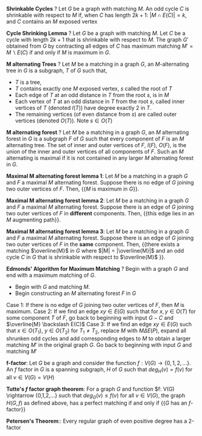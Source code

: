 **Shrinkable Cycles**
?
Let $G$ be a graph with matching $M$. An odd cycle $C$ is shrinkable with respect to $M$ if, when $C$ has length $2k+1$:
$|M \cap E(C)| =k$, and $C$ contains an $M$ exposed vertex

**Cycle Shrinking Lemma**
?
Let $G$ be a graph with matching $M$. Let $C$ be a cycle with length $2k+1$ that is shrinkable with respect to $M$. The graph $G'$ obtained from $G$ by contracting all edges of $C$ has maximum matching $M' = M \backslash E(C)$ if and only if $M$ is maximum in $G$.

**M alternating Trees**
?
Let $M$ be a matching in a graph $G$, an $M$-alternating tree in $G$ is a subgraph, $T$ of $G$ such that, 
- $T$ is a tree,
- $T$ contains exactly one $M$ exposed vertex, $s$ called the root of $T$
- Each edge of $T$ at an odd distance in $T$ from the root $s$, is in $M$
- Each vertex of $T$ at an odd distance in $T$ from the root $s$, called inner vertices of $T$ (denoted $I(T)$) have degree exactly 2 in $T$.
- The remaining vertices (of even distance from $s$) are called outer vertices (denoted $O(T)$). Note $s \in O(T)$

**M alternating forest**
?
Let $M$ be a matching in a graph $G$, an $M$ alternating forest in $G$ is a subgraph $F$ of $G$ such that every component of $F$ is an $M$ alternating tree. The set of inner and outer vertices of $F$, $I(F)$, $O(F)$, is the union of the inner and outer vertices of all components of $F$.
Such an $M$ alternating is maximal if it is not contained in any larger $M$ alternating forest in $G$.

**Maximal M alternating forest lemma 1**:
Let $M$ be a matching in a graph $G$ and $F$ a maximal $M$ alternating forest. Suppose there is no edge of $G$ joining two outer vertices of $F$. Then, {{$M$ is maximum in $G$}}.

**Maximal M alternating forest lemma 2**:
Let $M$ be a matching in a graph $G$ and $F$ a maximal $M$ alternating forest. Suppose there is an edge of $G$ joining two outer vertices of $F$ in **different** components. Then, {{this edge lies in an $M$ augmenting path}}.

**Maximal M alternating forest lemma 3**:
Let $M$ be a matching in a graph $G$ and $F$ a maximal $M$ alternating forest. Suppose there is an edge of $G$ joining two outer vertices of $F$ in the **same** component. Then, {{there exists a matching $\overline{M}$ in $G$ where $|M| = |\overline{M}|$ and an odd cycle $C$ in $G$ that is shrinkable with respect to $\overline{M}$ }}.

**Edmonds' Algorithm for Maximum Matching**
?
Begin with a graph $G$ and end with a maximum matching of $G$.
- Begin with $G$ and matching $M$.
- Begin constructing an $M$ alternating forest $F$ in $G$

Case 1: If there is no edge of $G$ joining two outer vertices of $F$, then $M$ is maximum.
Case 2: If we find an edge $xy \in E(G)$ such that for $x,y \in O(T)$ for some component $T$ of $F$, go back to beginning with input $G-C$ and $\overline{M} \backslash E(C)$ 
Case 3: If we find an edge $xy \in E(G)$ such that $x \in O(T_1)$, $y \in O(T_2)$ for $T_1 \neq T_2$, replace $M$ with $M \Delta E(P)$, expand all shrunken odd cycles and add corresponding edges to $M$ to obtain a larger matching $M'$ in the original graph $G$. Go back to beginning with input $G$ and matching $M'$

**f-factor**: Let $G$ be a graph and consider the function $f:V(G) \rightarrow \{0,1,2,...\}$. An $f$ factor in $G$ is a spanning subgraph, $H$ of $G$ such that $deg_H(v) = f(v)$ for all $v \in V(G) = V(H)$

**Tutte's $f$ factor graph theorem**: 
For a graph $G$ and function $f: V(G) \rightarrow \{0,1,2,...\} such that $deg_G(v) \leq f(v)$ for all $v \in V(G)$, the graph $H(G,f)$ as defined above, has a perfect matching if and only if {{$G$ has an $f$-factor}}

**Petersen's Theorem**:: Every regular graph of even positive degree has a 2-factor


